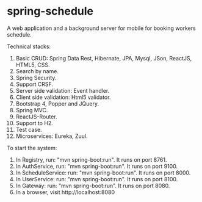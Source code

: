 # spring-schedule
A web application and a background server for mobile for booking workers schedule.

Technical stacks:
1. Basic CRUD: Spring Data Rest, Hibernate, JPA, Mysql, JSon, ReactJS, HTML5, CSS.
2. Search by name.
3. Spring Security.
4. Support CRSF.
5. Server side validation: Event handler.
6. Client side validation: Html5 validator. 
7. Bootstrap 4, Popper and JQuery.
8. Spring MVC.
9. ReactJS-Router.
10. Support to H2.
11. Test case.
12. Microservices: Eureka, Zuul.


To start the system:
1. In Registry, run: "mvn spring-boot:run". It runs on port 8761.
2. In AuthService, run: "mvn spring-boot:run". It runs on port 9100.
3. In ScheduleService: run: "mvn spring-boot:run". It runs on port 8000.
4. In UserService: run: "mvn spring-boot:run". It runs on port 8100.
5. In Gateway: run: "mvn spring-boot:run". It runs on port 8080.
6. In a browser, visit http://localhost:8080

